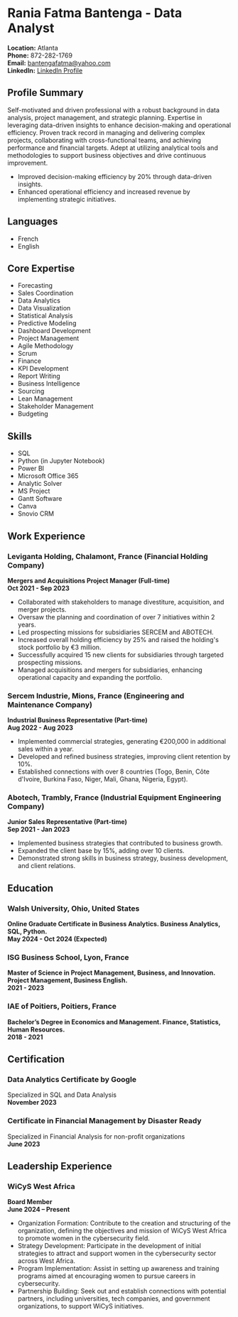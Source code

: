 # Rania Fatma Bantenga - Data Analyst

**Location:** Atlanta  
**Phone:** 872-282-1769  
**Email:** bantengafatma@yahoo.com  
**LinkedIn:** [LinkedIn Profile](https://www.linkedin.com)  
## Profile Summary
Self-motivated and driven professional with a robust background in data analysis, project management, and strategic planning. Expertise in leveraging data-driven insights to enhance decision-making and operational efficiency. Proven track record in managing and delivering complex projects, collaborating with cross-functional teams, and achieving performance and financial targets. Adept at utilizing analytical tools and methodologies to support business objectives and drive continuous improvement.

- Improved decision-making efficiency by 20% through data-driven insights.
- Enhanced operational efficiency and increased revenue by implementing strategic initiatives.

## Languages
- French
- English

## Core Expertise
- Forecasting
- Sales Coordination
- Data Analytics
- Data Visualization
- Statistical Analysis
- Predictive Modeling
- Dashboard Development
- Project Management
- Agile Methodology
- Scrum
- Finance
- KPI Development
- Report Writing
- Business Intelligence
- Sourcing
- Lean Management
- Stakeholder Management
- Budgeting

## Skills
- SQL
- Python (in Jupyter Notebook)
- Power BI
- Microsoft Office 365
- Analytic Solver
- MS Project
- Gantt Software
- Canva
- Snovio CRM

## Work Experience

### Leviganta Holding, Chalamont, France (Financial Holding Company)
**Mergers and Acquisitions Project Manager (Full-time)**  
**Oct 2021 - Sep 2023**

- Collaborated with stakeholders to manage divestiture, acquisition, and merger projects.
- Oversaw the planning and coordination of over 7 initiatives within 2 years.
- Led prospecting missions for subsidiaries SERCEM and ABOTECH.
- Increased overall holding efficiency by 25% and raised the holding's stock portfolio by €3 million.
- Successfully acquired 15 new clients for subsidiaries through targeted prospecting missions.
- Managed acquisitions and mergers for subsidiaries, enhancing operational capacity and expanding the portfolio.

### Sercem Industrie, Mions, France (Engineering and Maintenance Company)
**Industrial Business Representative (Part-time)**  
**Aug 2022 - Aug 2023**

- Implemented commercial strategies, generating €200,000 in additional sales within a year.
- Developed and refined business strategies, improving client retention by 10%.
- Established connections with over 8 countries (Togo, Benin, Côte d'Ivoire, Burkina Faso, Niger, Mali, Ghana, Nigeria, Egypt).

### Abotech, Trambly, France (Industrial Equipment Engineering Company)
**Junior Sales Representative (Part-time)**  
**Sep 2021 - Jan 2023**

- Implemented business strategies that contributed to business growth.
- Expanded the client base by 15%, adding over 10 clients.
- Demonstrated strong skills in business strategy, business development, and client relations.

## Education

### Walsh University, Ohio, United States
**Online Graduate Certificate in Business Analytics. Business Analytics, SQL, Python.**  
**May 2024 - Oct 2024 (Expected)**

### ISG Business School, Lyon, France
**Master of Science in Project Management, Business, and Innovation. Project Management, Business English.**  
**2021 - 2023**

### IAE of Poitiers, Poitiers, France
**Bachelor’s Degree in Economics and Management. Finance, Statistics, Human Resources.**  
**2018 - 2021**

## Certification

### Data Analytics Certificate by Google
Specialized in SQL and Data Analysis  
**November 2023**

### Certificate in Financial Management by Disaster Ready
Specialized in Financial Analysis for non-profit organizations  
**June 2023**

## Leadership Experience

### WiCyS West Africa
**Board Member**  
**June 2024 – Present**

- Organization Formation: Contribute to the creation and structuring of the organization, defining the objectives and mission of WiCyS West Africa to promote women in the cybersecurity field.
- Strategy Development: Participate in the development of initial strategies to attract and support women in the cybersecurity sector across West Africa.
- Program Implementation: Assist in setting up awareness and training programs aimed at encouraging women to pursue careers in cybersecurity.
- Partnership Building: Seek out and establish connections with potential partners, including universities, tech companies, and government organizations, to support WiCyS initiatives.
